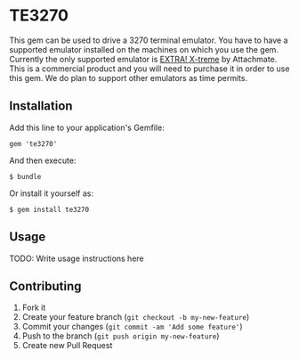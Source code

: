 # TE3270

This gem can be used to drive a 3270 terminal emulator.  You have to have a supported emulator installed on the
machines on which you use the gem.  Currently the only supported emulator is
[EXTRA! X-treme](http://www.attachmate.com/Products/Terminal+Emulation/Extra/xtreme/extra-x-treme.htm) by
Attachmate.  This is a commercial product and you will need to purchase it in order to use this gem.
We do plan to support other emulators as time permits.

## Installation

Add this line to your application's Gemfile:

    gem 'te3270'

And then execute:

    $ bundle

Or install it yourself as:

    $ gem install te3270

## Usage

TODO: Write usage instructions here

## Contributing

1. Fork it
2. Create your feature branch (`git checkout -b my-new-feature`)
3. Commit your changes (`git commit -am 'Add some feature'`)
4. Push to the branch (`git push origin my-new-feature`)
5. Create new Pull Request
